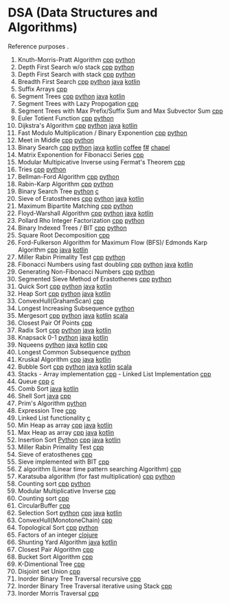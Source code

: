 # DSA (Data Structures and Algorithms)
Reference purposes .

1. Knuth-Morris-Pratt Algorithm [cpp](https://github.com/saru95/DSA/blob/master/CPP/KMP.cpp) [python](https://github.com/saru95/DSA/blob/master/Python/KMP.py)
2. Depth First Search w/o stack [cpp](https://github.com/saru95/DSA/blob/master/CPP/DFS.cpp) [python](https://github/com/saru95/DSA/blob/master/Python/DFS.py)
3. Depth First Search with stack [cpp](https://github.com/saru95/DSA/blob/master/CPP/DFSS.cpp) [python](https://github.com/saru95/DSA/blob/master/Python/DFSS.py)
4. Breadth First Search [cpp](https://github.com/saru95/DSA/blob/master/CPP/BFS.cpp) [python](https://github.com/saru95/DSA/blob/master/Python/BFS.py) [java](https://github.com/saru95/DSA/blob/master/Java/BreadthFirstPaths.java) [kotlin](https://github.com/saru95/DSA/blob/master/Kotlin/BreadthFirstPaths.kt)
5. Suffix Arrays [cpp](https://github.com/saru95/DSA/blob/master/CPP/SuffixArray.cpp)
6. Segment Trees [cpp](https://github.com/saru95/DSA/blob/master/CPP/SegmentTrees.cpp) [python](https://github.com/robin-0/DSA/blob/patch-1/Python/SEGTREE.py) [java](https://github.com/saru95/DSA/blob/master/Java/SegmentTrees.java) [kotlin](https://github.com/saru95/DSA/blob/master/Kotlin/SegmentTree.kt)
7. Segment Trees with Lazy Propogation [cpp](https://github.com/saru95/DSA/blob/master/CPP/SegmentTreesLazy.cpp)
8. Segment Trees with Max Prefix/Suffix Sum and Max Subvector Sum [cpp](https://github.com/saru95/DSA/blob/master/CPP/SEGTREE.cpp)
9. Euler Totient Function [cpp](https://github.com/saru95/DSA/blob/master/CPP/EulerTotient.cpp) [python](https://github.com/saru95/DSA/blob/master/Python/EulerTotient.py)
10. Dijkstra's Algorithm [cpp](https://github.com/saru95/DSA/blob/master/CPP/Djikstras.cpp) [python](https://github.com/saru95/DSA/blob/master/Python/dijkstra.py) [java](https://github.com/saru95/DSA/blob/master/Java/Dijkstra.java) [kotlin](https://github.com/saru95/DSA/blob/master/Kotlin/Dijkstra.kt)
11. Fast Modulo Multiplication / Binary Exponention [cpp](https://github.com/saru95/DSA/blob/master/CPP/Fmm.cpp) [python](https://github.com/saru95/DSA/blob/master/Python/Fmm.py)
12. Meet in Middle [cpp](https://github.com/saru95/DSA/blob/master/CPP/Mim.cpp) [python](https://github.com/robin-0/DSA/blob/patch-5/Python/MeetInTheMiddle.py)
13. Binary Search [cpp](https://github.com/saru95/DSA/blob/master/CPP/BinarySearch.cpp) [python](https://github.com/saru95/DSA/blob/master/Python/BinarySearch.py) [java](https://github.com/saru95/DSA/blob/master/Java/BinarySearch.java) [kotlin](https://github.com/saru95/DSA/blob/master/Kotlin/BinarySearch.kt) [coffee](https://github.com/saru95/DSA/blob/master/Coffee/binary_search.coffee) [f#](https://github.com/saru95/DSA/blob/master/Fsharp/binary_search.fs) [chapel](https://github.com/saru95/DSA/blob/master/Chapel/binary_search.chpl)
14. Matrix Exponention for Fibonacci Series [cpp](https://github.com/saru95/DSA/blob/master/CPP/Me.cpp)
15. Modular Multipicative Inverse using Fermat's Theorem [cpp](https://github.com/saru95/DSA/blob/master/CPP/Mmi.cpp)
16. Tries [cpp](https://github.com/saru95/DSA/blob/master/CPP/Tries.cpp) [python](https://github.com/saru95/DSA/blob/master/Python/tries.py)
17. Bellman-Ford Algorithm [cpp](https://github.com/saru95/DSA/blob/master/CPP/BellmanFord.cpp) [python](https://github.com/saru95/DSA/blob/master/Python/BellmanFord.py)
18. Rabin-Karp Algorithm [cpp](https://github.com/saru95/DSA/blob/master/CPP/RabinKarp.cpp) [python](https://github.com/saru95/DSA/blob/master/Python/RabinKarp.py)
19. Binary Search Tree [python](https://github.com/saru95/DSA/blob/master/Python/BinarySearchTree.py) [c](https://github.com/saru95/DSA/blob/master/C/BST.c)
20. Sieve of Eratosthenes [cpp](https://github.com/saru95/DSA/blob/master/CPP/SEPrime.cpp) [python](https://github.com/saru95/DSA/blob/master/Python/SEPrime.py) [java](https://github.com/saru95/DSA/blob/master/Java/SieveOfEratosthenes.java) [kotlin](https://github.com/saru95/DSA/blob/master/Kotlin/SieveOfEratosthenes.kt)
21. Maximum Bipartite Matching [cpp](https://github.com/saru95/DSA/blob/master/CPP/MBM.cpp) [python](https://github.com/saru95/DSA/blob/master/Python/MBM.py)
22. Floyd-Warshall Algorithm [cpp](https://github.com/saru95/DSA/blob/master/CPP/FWA.cpp) [python](https://github.com/saru95/DSA/blob/master/Python/FloydWarshall.py) [java](https://github.com/saru95/DSA/blob/master/Java/floyd.java) [kotlin](https://github.com/saru95/DSA/blob/master/Kotlin/Floyd.kt)
23. Pollard Rho Integer Factorization [cpp](https://github.com/saru95/DSA/blob/master/CPP/PRB.cpp) [python](https://github/com/saru95/DSA/blob/master/Python/PRB.py)
24. Binary Indexed Trees / BIT [cpp](https://github.com/saru95/DSA/blob/master/CPP/BIT.cpp) [python](https://github.com/DravitLochan/DSA/blob/master/Python/BIT.py)
25. Square Root Decomposition [cpp](https://github.com/saru95/DSA/blob/master/CPP/SRD.cpp)
26. Ford-Fulkerson Algorithm for Maximum Flow (BFS)/ Edmonds Karp Algorithm [cpp](https://github.com/saru95/DSA/blob/master/CPP/FFA.cpp) [java](https://github.com/saru95/DSA/blob/master/Java/EdmundKarp.java) [kotlin](https://github.com/saru95/DSA/blob/master/Kotlin/EdmundKarp.kt)
27. Miller Rabin Primality Test [cpp](https://github.com/saru95/DSA/blob/master/CPP/MRPT.cpp) [python](https://github.com/saru95/DSA/blob/master/Python/MRPT.py)
28. Fibonacci Numbers using fast doubling [cpp](https://github.com/saru95/DSA/blob/master/CPP/fastdoublingfibo.cpp) [python](https://github.com/saru95/DSA/blob/master/Python/Fourier-Doubling.py) [java](https://github.com/saru95/DSA/blob/master/Java/FastDoublingFibo.java) [kotlin](https://github.com/saru95/DSA/blob/master/Kotlin/FastDoublingFibo.kt)
29. Generating Non-Fibonacci Numbers [cpp](https://github.com/saru95/DSA/blob/master/CPP/NonFibo.cpp) [python](https://github.com/saru95/DSA/blob/master/Python/nNonFib.py)
30. Segmented Sieve Method of Erastothenes [cpp](https://github.com/saru95/DSA/blob/master/CPP/SS.cpp) [python](https://github.com/saru95/DSA/blob/master/Python/SegmentedSieve.py)
31. Quick Sort [cpp](https://github.com/saru95/DSA/blob/master/CPP/quicksort.cpp) [python](https://github.com/saru95/DSA/blob/master/Python/quicksort.py) [java](https://github.com/saru95/DSA/blob/master/Java/Quicksort.java) [kotlin](https://github.com/saru95/DSA/blob/master/Kotlin/Quicksort.kt)
32. Heap Sort [cpp](https://github.com/saru95/DSA/blob/master/CPP/HeapSort.cpp) [python](https://github.com/saru95/DSA/blob/master/Python/HeapSort.py) [java](https://github.com/saru95/DSA/blob/master/Java/HeapSort.java) [kotlin](https://github.com/saru95/DSA/blob/master/Kotlin/HeapSort.kt)
33. ConvexHull(GrahamScan) [cpp](https://github.com/saru95/DSA/blob/master/CPP/ConvexHull(graham).cpp)
34. Longest Increasing Subsequence [python](https://github.com/saru95/DSA/blob/master/Python/LIS.py)
35. Mergesort [cpp](https://github.com/saru95/DSA/blob/master/CPP/MergeSort.cpp) [python](https://github.com/saru95/DSA/blob/master/Python/mergesort.py) [java](https://github.com/saru95/DSA/blob/master/Java/MergeSort.java) [kotlin](https://github.com/saru95/DSA/blob/master/Kotlin/MergeSort.kt) [scala](https://github.com/saru95/DSA/blob/master/Scala/MergeSort.scala)
36. Closest Pair Of Points [cpp](https://github.com/saru95/DSA/blob/master/CPP/closestpairofpoints.cpp)
37. Radix Sort [cpp](https://github.com/saru95/DSA/blob/master/CPP/radixsort.cpp) [python](https://github.com/saru95/DSA/blob/master/Python/RadixSort.py) [java](https://github.com/saru95/DSA/blob/master/Java/RadixSort.java) [kotlin](https://github.com/saru95/DSA/blob/master/Kotlin/RadixSort.kt)
38. Knapsack 0-1 [python](https://github.com/saru95/DSA/blob/master/Python/Knapsack0-1.py) [java](https://github.com/saru95/DSA/blob/master/Java/Knapsack0_1.java) [kotlin](https://github.com/saru95/DSA/blob/master/Kotlin/Knapsack0_1.kt)
39. Nqueens [python](https://github.com/saru95/DSA/blob/master/Python/Nqueens.py) [java](https://github.com/saru95/DSA/blob/master/Java/NQueens.java) [kotlin](https://github.com/saru95/DSA/blob/master/Kotlin/NQueens.kt) [cpp](https://github.com/saru95/DSA/blob/master/CPP/Java/NQueens.cpp)
40. Longest Common Subsequence [python](https://github.com/saru95/DSA/blob/master/Python/LCS.py)
41. Kruskal Algorithm [cpp](https://github.com/saru95/DSA/blob/master/CPP/Kruskal.cpp) [java](https://github.com/saru95/DSA/blob/master/Java/Kruskal.java) [kotlin](https://github.com/saru95/DSA/blob/master/Kotlin/Kruskal.kt)
42. Bubble Sort [cpp](https://github.com/saru95/DSA/blob/master/CPP/Bubblesort.cpp) [python](https://github.com/saru95/DSA/blob/master/Python/Bubblesort.py) [java](https://github.com/saru95/DSA/blob/master/Java/BubbleSort.java) [kotlin](https://github.com/saru95/DSA/blob/master/Kotlin/BubbleSort.kt) [scala](https://github.com/saru95/DSA/blob/master/Scala/BubbleSort.scala)
43. Stacks - Array implementation [cpp](https://github.com/saru95/DSA/blob/master/CPP/Stacks-ArrayImp.cpp) - Linked List Implementation [cpp](https://github.com/saru95/DSA/blob/master/CPP/Stacks-LinkLImp.cpp)
44. Queue [cpp](https://github.com/saru95/DSA/blob/master/CPP/Queue.cpp) [c](https://github.com/theasianpianist/DSA/blob/master/C/queue.c)
45. Comb Sort [java](https://github.com/saru95/DSA/blob/master/Java/CombSort.java) [kotlin](https://github.com/saru95/DSA/blob/master/Kotlin/CombSort.kt)
46. Shell Sort [java](https://github.com/saru95/DSA/blob/master/Java/ShellSort.java) [cpp](https://github.com/vatsalanarang/DSA/blob/master/CPP/shellsort.cpp)
47. Prim's Algorithm [python](https://github.com/saru95/DSA/blob/master/Python/prims_mst.py)
48. Expression Tree [cpp](https://github.com/saru95/DSA/blob/master/CPP/expressionTree.cpp)
49. Linked List functionality [c](https://github.com/saru95/DSA/blob/master/C/linkedList_funcs.c)
50. Min Heap as array [cpp](https://github.com/saru95/DSA/blob/master/CPP/min_heap.cpp) [java](https://github.com/saru95/DSA/blob/master/Java/MinHeap.java) [kotlin](https://github.com/saru95/DSA/blob/master/Kotlin/MinHeap.kt)
51. Max Heap as array [cpp](https://github.com/saru95/DSA/blob/master/CPP/max_heap.cpp) [java](https://github.com/saru95/DSA/blob/master/Java/MaxHeap.java) [kotlin](https://github.com/saru95/DSA/blob/master/Kotlin/MaxHeap.kt)
52. Insertion Sort [Python](https://github.com/saru95/DSA/blob/master/Python/insertion-sort.py) [cpp](https://github.com/saru95/DSA/blob/master/CPP/InsertionSort.cpp) [java](https://github.com/saru95/DSA/blob/master/Java/InsertionSort.java) [kotlin](https://github.com/saru95/DSA/blob/master/Kotlin/InsertionSort.kt)
53. Miller Rabin Primality Test [cpp](https://github.com/saru95/DSA/blob/master/CPP/primality.cpp)
54. Sieve of eratosthenes [cpp](https://github.com/saru95/DSA/blob/master/CPP/sieve.cpp)
55. Sieve implemented with BIT [cpp](https://github.com/saru95/DSA/blob/master/CPP/BIt-Sieve.cpp)
56. Z algorithm (Linear time pattern searching Algorithm) [cpp](https://github.com/saru95/DSA/blob/master/CPP/z-algorithm.cpp)
57. Karatsuba algorithm (for fast multiplication) [cpp](https://github.com/saru95/DSA/blob/master/CPP/Karatsuba_algorithm.cpp) [python](https://github.com/saru95/DSA/blob/master/Python/karatsuba.py)
58. Counting sort [cpp](https://github.com/saru95/DSA/blob/master/CPP/Counting_Sort.cpp) [python](https://github.com/saru95/DSA/blob/master/Python/counting_sort.py)
59. Modular Multiplicative Inverse [cpp](https://github.com/saru95/DSA/blob/master/CPP/ModularMultiplicativeInverse.cpp)
60. Counting sort [cpp](https://github.com/saru95/DSA/blob/master/CPP/Counting_Sort.cpp)
61. CircularBuffer [cpp](https://github.com/saru95/DSA/blob/master/CPP/CircularBuffer.cpp)
62. Selection Sort [python](https://github.com/saru95/DSA/blob/master/Python/SelectionSort.py) [cpp](https://github.com/saru95/DSA/blob/master/CPP/SelectionSort.cpp) [java](https://github.com/saru95/DSA/blob/master/Java/SelectionSort.java) [kotlin](https://github.com/saru95/DSA/blob/master/Kotlin/SelectionSort.kt)
63. ConvexHull(MonotoneChain) [cpp](https://github.com/saru95/DSA/blob/master/CPP/ConvexHull_MonotoneChain.cpp)
64. Topological Sort [cpp](https://github.com/saru95/DSA/blob/master/CPP/topological_sort.cpp) [python](https://github.com/saru95/DSA/blob/master/Python/topologicalSort.py)
65. Factors of an integer [clojure](https://github.com/saru95/DSA/blob/master/Clojure/factors_of_an_integer.clj)
66. Shunting Yard Algorithm [java](https://github.com/saru95/DSA/blob/master/Java/shuntingYard.java) [kotlin](https://github.com/saru95/DSA/blob/master/Kotlin/ShuntingYard.kt)
67. Closest Pair Algorithm [cpp](https://github.com/saru95/DSA/blob/master/CPP/closestPair.cpp)
68. Bucket Sort Algorithm [cpp](https://github.com/saru95/DSA/blob/master/CPP/bucketSort.cpp)
69. K-Dimentional Tree [cpp](https://github.com/saru95/DSA/blob/master/CPP/kdimensionalTree.cpp)
70. Disjoint set Union [cpp](https://github.com/saru95/DSA/blob/master/CPP/DSU.cpp)
71. Inorder Binary Tree Traversal recursive [cpp](https://github.com/saru95/DSA/blob/master/CPP/Inorder_Recursive.cpp.cpp)
72. Inorder Binary Tree Traversal iterative using Stack [cpp](https://github.com/saru95/DSA/blob/master/CPP/Inorder_Iterative_Stack.cpp)
73. Inorder Morris Traversal [cpp](https://github.com/saru95/DSA/blob/master/CPP/Inorder_Iterative_Morris.cpp)

